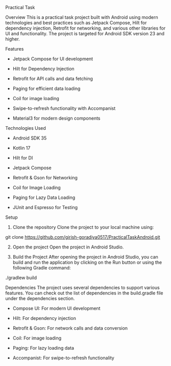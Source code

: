 Practical Task


Overview
This is a practical task project built with Android using modern 
technologies and best practices such as Jetpack Compose,
Hilt for dependency injection, Retrofit for networking, and
various other libraries for UI and functionality. 
The project is targeted for Android SDK version 23 and higher.

Features
* Jetpack Compose for UI development

* Hilt for Dependency Injection

* Retrofit for API calls and data fetching

* Paging for efficient data loading

* Coil for image loading

* Swipe-to-refresh functionality with Accompanist

* Material3 for modern design components


Technologies Used
* Android SDK 35

* Kotlin 17

* Hilt for DI

* Jetpack Compose

* Retrofit & Gson for Networking

* Coil for Image Loading

* Paging for Lazy Data Loading

* JUnit and Espresso for Testing

Setup
1. Clone the repository
   Clone the project to your local machine using:

git clone https://github.com/girish-goradiya0517/PracticalTaskAndroid.git


2. Open the project
   Open the project in Android Studio.

3. Build the Project
   After opening the project in Android Studio, you can build and run the application by clicking on the Run button or using the following Gradle command:

./gradlew build


Dependencies
   The project uses several dependencies to support various features. You can check out the list of dependencies in the build.gradle file under the dependencies section.

* Compose UI: For modern UI development

* Hilt: For dependency injection

* Retrofit & Gson: For network calls and data conversion

* Coil: For image loading

* Paging: For lazy loading data

* Accompanist: For swipe-to-refresh functionality